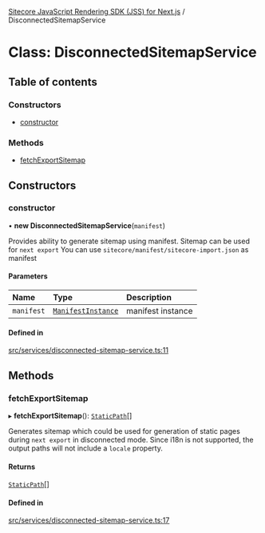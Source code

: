 [Sitecore JavaScript Rendering SDK (JSS) for Next.js](../README.md) / DisconnectedSitemapService

# Class: DisconnectedSitemapService

## Table of contents

### Constructors

- [constructor](DisconnectedSitemapService.md#constructor)

### Methods

- [fetchExportSitemap](DisconnectedSitemapService.md#fetchexportsitemap)

## Constructors

### constructor

• **new DisconnectedSitemapService**(`manifest`)

Provides ability to generate sitemap using manifest.
Sitemap can be used for `next export`
You can use `sitecore/manifest/sitecore-import.json` as manifest

#### Parameters

| Name | Type | Description |
| :------ | :------ | :------ |
| `manifest` | [`ManifestInstance`](../interfaces/ManifestInstance.md) | manifest instance |

#### Defined in

[src/services/disconnected-sitemap-service.ts:11](https://github.com/Sitecore/jss/blob/release/19.0.0/packages/sitecore-jss-nextjs/src/services/disconnected-sitemap-service.ts#L11)

## Methods

### fetchExportSitemap

▸ **fetchExportSitemap**(): [`StaticPath`](../README.md#staticpath)[]

Generates sitemap which could be used for generation of static pages during `next export` in disconnected mode.
Since i18n is not supported, the output paths will not include a `locale` property.

#### Returns

[`StaticPath`](../README.md#staticpath)[]

#### Defined in

[src/services/disconnected-sitemap-service.ts:17](https://github.com/Sitecore/jss/blob/release/19.0.0/packages/sitecore-jss-nextjs/src/services/disconnected-sitemap-service.ts#L17)
